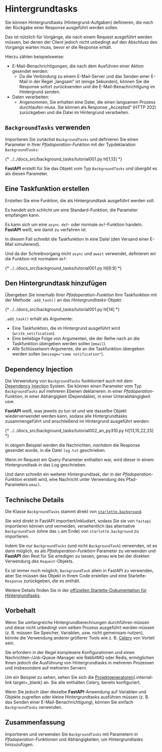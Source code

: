 # Hintergrundtasks

Sie können Hintergrundtasks (Hintergrund-Aufgaben) definieren, die *nach* der Rückgabe einer Response ausgeführt werden sollen.

Das ist nützlich für Vorgänge, die nach einem Request ausgeführt werden müssen, bei denen der Client jedoch nicht unbedingt auf den Abschluss des Vorgangs warten muss, bevor er die Response erhält.

Hierzu zählen beispielsweise:

* E-Mail-Benachrichtigungen, die nach dem Ausführen einer Aktion gesendet werden:
    * Da die Verbindung zu einem E-Mail-Server und das Senden einer E-Mail in der Regel „langsam“ ist (einige Sekunden), können Sie die Response sofort zurücksenden und die E-Mail-Benachrichtigung im Hintergrund senden.
* Daten verarbeiten:
    * Angenommen, Sie erhalten eine Datei, die einen langsamen Prozess durchlaufen muss. Sie können als Response „Accepted“ (HTTP 202) zurückgeben und die Datei im Hintergrund verarbeiten.

## `BackgroundTasks` verwenden

Importieren Sie zunächst `BackgroundTasks` und definieren Sie einen Parameter in Ihrer *Pfadoperation-Funktion* mit der Typdeklaration `BackgroundTasks`:

{* ../../docs_src/background_tasks/tutorial001.py hl[1,13] *}

**FastAPI** erstellt für Sie das Objekt vom Typ `BackgroundTasks` und übergibt es als diesen Parameter.

## Eine Taskfunktion erstellen

Erstellen Sie eine Funktion, die als Hintergrundtask ausgeführt werden soll.

Es handelt sich schlicht um eine Standard-Funktion, die Parameter empfangen kann.

Es kann sich um eine `async def`- oder normale `def`-Funktion handeln. **FastAPI** weiß, wie damit zu verfahren ist.

In diesem Fall schreibt die Taskfunktion in eine Datei (den Versand einer E-Mail simulierend).

Und da der Schreibvorgang nicht `async` und `await` verwendet, definieren wir die Funktion mit normalem `def`:

{* ../../docs_src/background_tasks/tutorial001.py hl[6:9] *}

## Den Hintergrundtask hinzufügen

Übergeben Sie innerhalb Ihrer *Pfadoperation-Funktion* Ihre Taskfunktion mit der Methode `.add_task()` an das *Hintergrundtasks*-Objekt:

{* ../../docs_src/background_tasks/tutorial001.py hl[14] *}

`.add_task()` erhält als Argumente:

* Eine Taskfunktion, die im Hintergrund ausgeführt wird (`write_notification`).
* Eine beliebige Folge von Argumenten, die der Reihe nach an die Taskfunktion übergeben werden sollen (`email`).
* Alle Schlüsselwort-Argumente, die an die Taskfunktion übergeben werden sollen (`message="some notification"`).

## Dependency Injection

Die Verwendung von `BackgroundTasks` funktioniert auch mit dem <abbr title="Einbringen von Abhängigkeiten">Dependency Injection</abbr> System. Sie können einen Parameter vom Typ `BackgroundTasks` auf mehreren Ebenen deklarieren: in einer *Pfadoperation-Funktion*, in einer Abhängigkeit (Dependable), in einer Unterabhängigkeit usw.

**FastAPI** weiß, was jeweils zu tun ist und wie dasselbe Objekt wiederverwendet werden kann, sodass alle Hintergrundtasks zusammengeführt und anschließend im Hintergrund ausgeführt werden:

{* ../../docs_src/background_tasks/tutorial002_an_py310.py hl[13,15,22,25] *}

In obigem Beispiel werden die Nachrichten, *nachdem* die Response gesendet wurde, in die Datei `log.txt` geschrieben.

Wenn im Request ein Query-Parameter enthalten war, wird dieser in einem Hintergrundtask in das Log geschrieben.

Und dann schreibt ein weiterer Hintergrundtask, der in der *Pfadoperation-Funktion* erstellt wird, eine Nachricht unter Verwendung des Pfad-Parameters `email`.

## Technische Details

Die Klasse `BackgroundTasks` stammt direkt von <a href="https://www.starlette.io/background/" class="external-link" target="_blank">`starlette.background`</a>.

Sie wird direkt in FastAPI importiert/inkludiert, sodass Sie sie von `fastapi` importieren können und vermeiden, versehentlich das alternative `BackgroundTask` (ohne das `s` am Ende) von `starlette.background` zu importieren.

Indem Sie nur `BackgroundTasks` (und nicht `BackgroundTask`) verwenden, ist es dann möglich, es als *Pfadoperation-Funktion*-Parameter zu verwenden und **FastAPI** den Rest für Sie erledigen zu lassen, genau wie bei der direkten Verwendung des `Request`-Objekts.

Es ist immer noch möglich, `BackgroundTask` allein in FastAPI zu verwenden, aber Sie müssen das Objekt in Ihrem Code erstellen und eine Starlette-`Response` zurückgeben, die es enthält.

Weitere Details finden Sie in der <a href="https://www.starlette.io/background/" class="external-link" target="_blank">offiziellen Starlette-Dokumentation für Hintergrundtasks</a>.

## Vorbehalt

Wenn Sie umfangreiche Hintergrundberechnungen durchführen müssen und diese nicht unbedingt vom selben Prozess ausgeführt werden müssen (z. B. müssen Sie Speicher, Variablen, usw. nicht gemeinsam nutzen), könnte die Verwendung anderer größerer Tools wie z. B. <a href="https://docs.celeryq.dev" class="external-link" target="_blank">Celery</a> von Vorteil sein.

Sie erfordern in der Regel komplexere Konfigurationen und einen Nachrichten-/Job-Queue-Manager wie RabbitMQ oder Redis, ermöglichen Ihnen jedoch die Ausführung von Hintergrundtasks in mehreren Prozessen und insbesondere auf mehreren Servern.

Um ein Beispiel zu sehen, sehen Sie sich die [Projektgeneratoren](../project-generation.md){.internal-link target=_blank} an. Sie alle enthalten Celery, bereits konfiguriert.

Wenn Sie jedoch über dieselbe **FastAPI**-Anwendung auf Variablen und Objekte zugreifen oder kleine Hintergrundtasks ausführen müssen (z. B. das Senden einer E-Mail-Benachrichtigung), können Sie einfach `BackgroundTasks` verwenden.

## Zusammenfassung

Importieren und verwenden Sie `BackgroundTasks` mit Parametern in *Pfadoperation-Funktionen* und Abhängigkeiten, um Hintergrundtasks hinzuzufügen.
